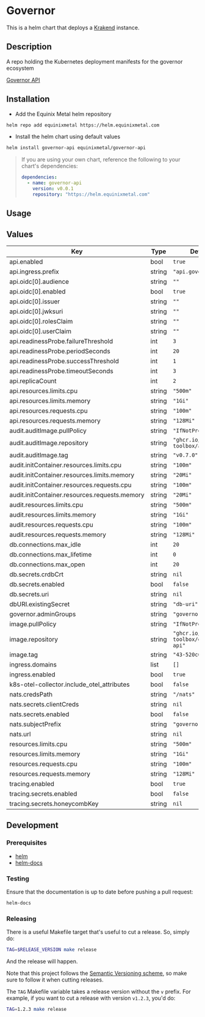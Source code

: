 # Governor

This is a helm chart that deploys a [Krakend](https://www.krakend.io/) instance.

## Description

A repo holding the Kubernetes deployment manifests for the governor ecosystem

[Governor API](https://github.com/metal-toolbox/governor-api)

## Installation

* Add the Equinix Metal helm repository

```bash
helm repo add equinixmetal https://helm.equinixmetal.com
```

* Install the helm chart using default values

```bash
helm install governor-api equinixmetal/governor-api
```

> If you are using your own chart, reference the following to your chart's dependencies:
> ```yaml
> dependencies:
>   - name: governor-api
>     version: v0.0.1
>     repository: "https://helm.equinixmetal.com"
> ```

## Usage

## Values

| Key | Type | Default | Description |
|-----|------|---------|-------------|
| api.enabled | bool | `true` |  |
| api.ingress.prefix | string | `"api.governor"` |  |
| api.oidc[0].audience | string | `""` |  |
| api.oidc[0].enabled | bool | `true` |  |
| api.oidc[0].issuer | string | `""` |  |
| api.oidc[0].jwksuri | string | `""` |  |
| api.oidc[0].rolesClaim | string | `""` |  |
| api.oidc[0].userClaim | string | `""` |  |
| api.readinessProbe.failureThreshold | int | `3` |  |
| api.readinessProbe.periodSeconds | int | `20` |  |
| api.readinessProbe.successThreshold | int | `1` |  |
| api.readinessProbe.timeoutSeconds | int | `3` |  |
| api.replicaCount | int | `2` |  |
| api.resources.limits.cpu | string | `"500m"` |  |
| api.resources.limits.memory | string | `"1Gi"` |  |
| api.resources.requests.cpu | string | `"100m"` |  |
| api.resources.requests.memory | string | `"128Mi"` |  |
| audit.auditImage.pullPolicy | string | `"IfNotPresent"` |  |
| audit.auditImage.repository | string | `"ghcr.io/metal-toolbox/audittail"` |  |
| audit.auditImage.tag | string | `"v0.7.0"` |  |
| audit.initContainer.resources.limits.cpu | string | `"100m"` |  |
| audit.initContainer.resources.limits.memory | string | `"20Mi"` |  |
| audit.initContainer.resources.requests.cpu | string | `"100m"` |  |
| audit.initContainer.resources.requests.memory | string | `"20Mi"` |  |
| audit.resources.limits.cpu | string | `"500m"` |  |
| audit.resources.limits.memory | string | `"1Gi"` |  |
| audit.resources.requests.cpu | string | `"100m"` |  |
| audit.resources.requests.memory | string | `"128Mi"` |  |
| db.connections.max_idle | int | `20` |  |
| db.connections.max_lifetime | int | `0` |  |
| db.connections.max_open | int | `20` |  |
| db.secrets.crdbCrt | string | `nil` |  |
| db.secrets.enabled | bool | `false` |  |
| db.secrets.uri | string | `nil` |  |
| dbURI.existingSecret | string | `"db-uri"` |  |
| governor.adminGroups | string | `"governor-admins"` |  |
| image.pullPolicy | string | `"IfNotPresent"` |  |
| image.repository | string | `"ghcr.io/metal-toolbox/governor-api"` |  |
| image.tag | string | `"43-520c6716"` |  |
| ingress.domains | list | `[]` |  |
| ingress.enabled | bool | `true` |  |
| k8s-otel-collector.include_otel_attributes | bool | `false` |  |
| nats.credsPath | string | `"/nats"` |  |
| nats.secrets.clientCreds | string | `nil` |  |
| nats.secrets.enabled | bool | `false` |  |
| nats.subjectPrefix | string | `"governor.events"` |  |
| nats.url | string | `nil` |  |
| resources.limits.cpu | string | `"500m"` |  |
| resources.limits.memory | string | `"1Gi"` |  |
| resources.requests.cpu | string | `"100m"` |  |
| resources.requests.memory | string | `"128Mi"` |  |
| tracing.enabled | bool | `true` |  |
| tracing.secrets.enabled | bool | `false` |  |
| tracing.secrets.honeycombKey | string | `nil` |  |

## Development

### Prerequisites

- [helm](https://helm.sh/docs/intro/install/)
- [helm-docs](https://github.com/norwoodj/helm-docs)

### Testing

Ensure that the documentation is up to date before pushing a pull request:

```bash
helm-docs
```

### Releasing

There is a useful Makefile target that's useful to cut a release. So, simply do:

```bash
TAG=$RELEASE_VERSION make release
```

And the release will happen.

Note that this project follows the [Semantic Versioning scheme](https://semver.org/), so
make sure to follow it when cutting releases.

The `TAG` Makefile variable takes a release version without the `v` prefix. For example,
if you want to cut a release with version `v1.2.3`, you'd do:

```bash
TAG=1.2.3 make release
```

